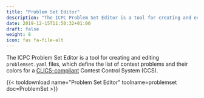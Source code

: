 ```yaml
---
title: "Problem Set Editor"
description: "The ICPC Problem Set Editor is a tool for creating and editing problemset.yaml files"
date: 2019-12-15T11:50:32+01:00
draft: false
weight: 8
icon: fas fa-file-alt
---
```


The ICPC Problem Set Editor is a tool for creating and editing `problemset.yaml` files,
which define the list of contest problems
and their colors for a [CLICS-compliant](https://clics.ecs.baylor.edu/index.php/Contest_Control_System)
Contest Control System (CCS).

{{< tooldownload name="Problem Set Editor" toolname=problemset doc=ProblemSet >}}
